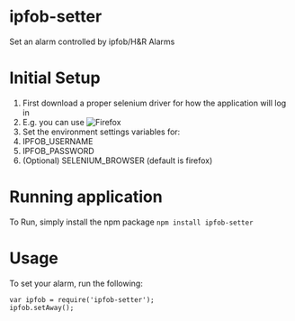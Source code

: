 # ipfob-setter
Set an alarm controlled by ipfob/H&amp;R Alarms

# Initial Setup
1. First download a proper selenium driver for how the application will log in
  1. E.g. you can use ![Firefox](https://github.com/mozilla/geckodriver/releases/)
1. Set the environment settings variables for:
  1. IPFOB_USERNAME
  1. IPFOB_PASSWORD
  1. (Optional) SELENIUM_BROWSER (default is firefox)
 
# Running application
To Run, simply install the npm package
`npm install ipfob-setter`

# Usage
To set your alarm, run the following:
```
var ipfob = require('ipfob-setter');
ipfob.setAway();
```
